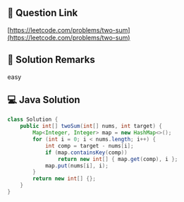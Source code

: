 ## 📌 Question Link
[https://leetcode.com/problems/two-sum](https://leetcode.com/problems/two-sum)

## 📝 Solution Remarks
easy

## 💻 Java Solution
```java
class Solution {
    public int[] twoSum(int[] nums, int target) {
        Map<Integer, Integer> map = new HashMap<>();
        for (int i = 0; i < nums.length; i++) {
            int comp = target - nums[i];
            if (map.containsKey(comp))
                return new int[] { map.get(comp), i };
            map.put(nums[i], i);
        }
        return new int[] {};
    }
}
```
